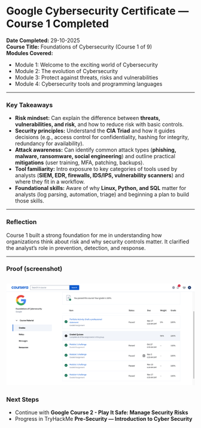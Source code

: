# Google Cybersecurity Certificate — Course 1 Completed

**Date Completed:** 29-10-2025  
**Course Title:** Foundations of Cybersecurity (Course 1 of 9)  
**Modules Covered:**  
- Module 1: Welcome to the exciting world of Cybersecurity  
- Module 2: The evolution of Cybersecurity 
- Module 3: Protect against threats, risks and vulnerabilities
- Module 4: Cybersecurity tools and programming languages

---

### Key Takeaways
- **Risk mindset:** Can explain the difference between **threats, vulnerabilities, and risk**, and how to reduce risk with basic controls.  
- **Security principles:** Understand the **CIA Triad** and how it guides decisions (e.g., access control for confidentiality, hashing for integrity, redundancy for availability).  
- **Attack awareness:** Can identify common attack types (**phishing, malware, ransomware, social engineering**) and outline practical **mitigations** (user training, MFA, patching, backups).  
- **Tool familiarity:** Intro exposure to key categories of tools used by analysts (**SIEM, EDR, firewalls, IDS/IPS, vulnerability scanners**) and where they fit in a workflow.  
- **Foundational skills:** Aware of why **Linux, Python, and SQL** matter for analysts (log parsing, automation, triage) and beginning a plan to build those skills.


---

### Reflection
Course 1 built a strong foundation for me in understanding how organizations think about risk and why security controls matter. It clarified the analyst’s role in prevention, detection, and response.

---

### Proof (screenshot)
![Course 1 Completion](certs/google-cybersecurity-course-1-results.png)
---

### Next Steps
- Continue with **Google Course 2 - Play It Safe: Manage Security Risks**  
- Progress in TryHackMe **Pre-Security — Introduction to Cyber Security**
